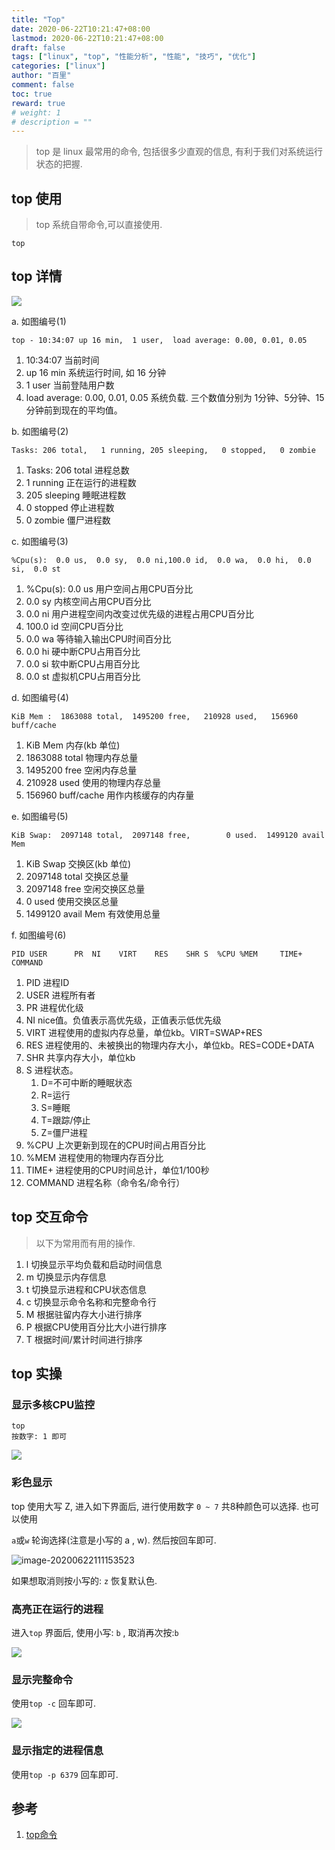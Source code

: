```yaml
---
title: "Top"
date: 2020-06-22T10:21:47+08:00
lastmod: 2020-06-22T10:21:47+08:00
draft: false
tags: ["linux", "top", "性能分析", "性能", "技巧", "优化"]
categories: ["linux"]
author: "百里"
comment: false
toc: true
reward: true
# weight: 1
# description = ""
---
```


> top 是 linux 最常用的命令, 包括很多少直观的信息, 有利于我们对系统运行状态的把握.

## top 使用

> top 系统自带命令,可以直接使用.

```
top 
```

## top 详情

![](https://cdn.jsdelivr.net/gh/yezihack/assets@master/b/20200622103249.png?imageslim)

a. 如图编号(1) 
```
top - 10:34:07 up 16 min,  1 user,  load average: 0.00, 0.01, 0.05
```

1. 10:34:07 当前时间
2. up 16 min 系统运行时间, 如 16 分钟
3. 1 user 当前登陆用户数
4. load average: 0.00, 0.01, 0.05 系统负载. 三个数值分别为 1分钟、5分钟、15分钟前到现在的平均值。

b. 如图编号(2)

```
Tasks: 206 total,   1 running, 205 sleeping,   0 stopped,   0 zombie
```

1. Tasks: 206 total 进程总数
2. 1 running 正在运行的进程数
3. 205 sleeping 睡眠进程数
4. 0 stopped 停止进程数
5. 0 zombie 僵尸进程数

c. 如图编号(3)

```
%Cpu(s):  0.0 us,  0.0 sy,  0.0 ni,100.0 id,  0.0 wa,  0.0 hi,  0.0 si,  0.0 st
```

1. %Cpu(s):  0.0 us 用户空间占用CPU百分比
2. 0.0 sy 内核空间占用CPU百分比
3. 0.0 ni 用户进程空间内改变过优先级的进程占用CPU百分比
4. 100.0 id 空间CPU百分比
5.  0.0 wa 等待输入输出CPU时间百分比
6. 0.0 hi 硬中断CPU占用百分比
7. 0.0 si 软中断CPU占用百分比
8. 0.0 st 虚拟机CPU占用百分比

d. 如图编号(4)

```
KiB Mem :  1863088 total,  1495200 free,   210928 used,   156960 buff/cache
```

1. KiB Mem 内存(kb 单位)
2. 1863088 total 物理内存总量
3. 1495200 free 空闲内存总量
4. 210928 used  使用的物理内存总量
5. 156960 buff/cache 用作内核缓存的内存量

e. 如图编号(5)

```
KiB Swap:  2097148 total,  2097148 free,        0 used.  1499120 avail Mem
```

1. KiB Swap 交换区(kb 单位)
2. 2097148 total 交换区总量
3. 2097148 free 空闲交换区总量
4. 0 used 使用交换区总量
5. 1499120 avail Mem 有效使用总量

f. 如图编号(6)

```
PID USER      PR  NI    VIRT    RES    SHR S  %CPU %MEM     TIME+ COMMAND
```

1. PID 进程ID
2. USER 进程所有者
3. PR 进程优化级
4. NI nice值。负值表示高优先级，正值表示低优先级
5. VIRT 进程使用的虚拟内存总量，单位kb。VIRT=SWAP+RES
6. RES 进程使用的、未被换出的物理内存大小，单位kb。RES=CODE+DATA
7. SHR 共享内存大小，单位kb
8. S  进程状态。
   1. D=不可中断的睡眠状态 
   2. R=运行 
   3. S=睡眠 
   4. T=跟踪/停止 
   5. Z=僵尸进程
9. %CPU 上次更新到现在的CPU时间占用百分比
10. %MEM 进程使用的物理内存百分比
11. TIME+ 进程使用的CPU时间总计，单位1/100秒
12. COMMAND 进程名称（命令名/命令行）

## top 交互命令

> 以下为常用而有用的操作.

1. l 切换显示平均负载和启动时间信息
2. m 切换显示内存信息
3. t 切换显示进程和CPU状态信息
4. c 切换显示命令名称和完整命令行
5. M 根据驻留内存大小进行排序
6. P 根据CPU使用百分比大小进行排序
7. T 根据时间/累计时间进行排序

## top 实操

### 显示多核CPU监控

```
top 
按数字: 1 即可
```

![](https://cdn.jsdelivr.net/gh/yezihack/assets@master/b/20200622110832.png?imageslim)

### 彩色显示
top 使用大写 Z, 进入如下界面后, 进行使用数字 `0 ~ 7` 共8种颜色可以选择. 也可以使用

`a`或`w` 轮询选择(注意是小写的 a , w). 然后按回车即可.

![image-20200622111153523](https://cdn.jsdelivr.net/gh/yezihack/assets@master/b/20200622111154.png?imageslim)

如果想取消则按小写的: `z` 恢复默认色.

### 高亮正在运行的进程

进入`top` 界面后, 使用小写: `b` , 取消再次按:`b`

![](https://cdn.jsdelivr.net/gh/yezihack/assets@master/b/20200622111746.png?imageslim) 

### 显示完整命令

使用`top -c` 回车即可.

![](https://cdn.jsdelivr.net/gh/yezihack/assets@master/b/20200622111956.png?imageslim)

### **显示指定的进程信息**

使用`top -p 6379` 回车即可.



## 参考

1. [top命令](https://man.linuxde.net/top)